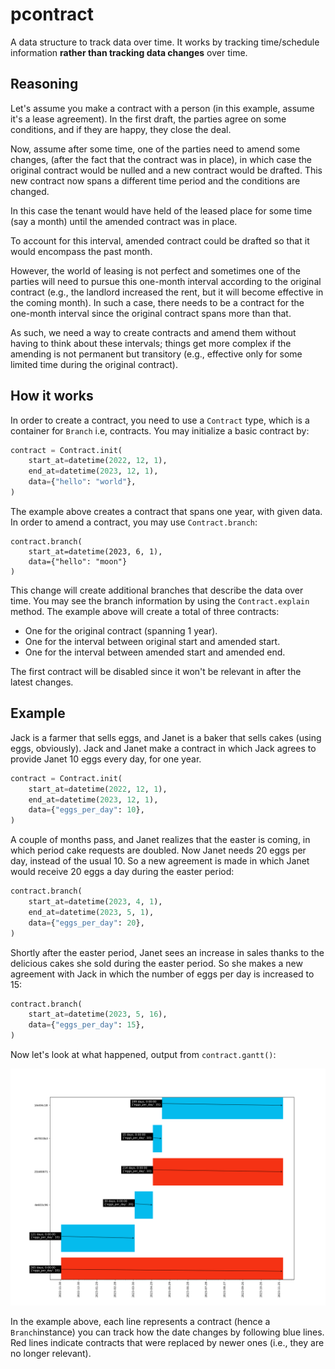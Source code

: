 # pcontract

A data structure to track data over time. It works by tracking time/schedule
information **rather than tracking data changes** over time.


## Reasoning

Let's assume you make a contract with a person (in this example,
assume it's a lease agreement). In the first draft, the  parties agree on
some conditions, and if they are happy, they close the deal.

Now, assume after some time, one of the parties need to amend some
changes, (after the fact that the contract was in place), in which case the
original contract would be nulled and a new contract would be drafted.
This new contract now spans a different time period and the conditions are
changed.

In this case the tenant would have held of the leased place for some time
(say a month) until the amended contract was in place.

To account for this interval, amended contract could be drafted so that it would
encompass the past month.

However, the world of leasing is not perfect and sometimes one of the parties
will need to pursue this one-month interval according to the original contract
(e.g., the landlord increased the rent, but it will become effective in the
coming month). In such a case, there needs to be a contract for the one-month
interval since the original contract spans more than that.

As such, we need a way to create contracts and amend them without having to
think about these intervals; things get more complex if the amending is not
permanent but transitory (e.g., effective only for some limited time during
the original contract).

## How it works

In order to create a contract, you need to use a `Contract` type, which is a
container for `Branch` i.e, contracts. You may initialize a basic contract by:

```python
contract = Contract.init(
    start_at=datetime(2022, 12, 1),
    end_at=datetime(2023, 12, 1),
    data={"hello": "world"},
)
```

The example above creates a contract that spans one year, with given data. In
order to amend a contract, you may use `Contract.branch`:

```
contract.branch(
    start_at=datetime(2023, 6, 1),
    data={"hello": "moon"}
)
```

This change will create additional branches that describe the data over time.
You may see the branch information by using the `Contract.explain` method.
The example above will create a total of three contracts:

- One for the original contract (spanning 1 year).
- One for the interval between original start and amended start.
- One for the interval between amended start and amended end.

The first contract will be disabled since it won't be relevant in after the
latest changes.


## Example

Jack is a farmer that sells eggs, and Janet is a baker that sells cakes (using
eggs, obviously). Jack and Janet make a contract in which Jack agrees to provide
Janet 10 eggs every day, for one year.

```python
contract = Contract.init(
    start_at=datetime(2022, 12, 1),
    end_at=datetime(2023, 12, 1),
    data={"eggs_per_day": 10},
)
```

A couple of months pass, and Janet realizes that the easter is coming,
in which period cake requests are doubled. Now Janet needs 20 eggs per day,
instead of the usual 10. So a new agreement is made in which Janet would receive
20 eggs a day during the easter period:

```python
contract.branch(
    start_at=datetime(2023, 4, 1),
    end_at=datetime(2023, 5, 1),
    data={"eggs_per_day": 20},
)
```

Shortly after the easter period, Janet sees an increase in sales thanks to the
delicious cakes she sold during the easter period. So she makes a new agreement
with Jack in which the number of eggs per day is increased to 15:

```python
contract.branch(
    start_at=datetime(2023, 5, 16),
    data={"eggs_per_day": 15},
)
```

Now let's look at what happened, output from `contract.gantt()`:

![Gannt chart](docs/example.png)

In the example above, each line represents a contract (hence a `Branch`instance)
you can track how the date changes by following blue lines. Red lines indicate
contracts that were replaced by newer ones (i.e., they are no longer relevant).
